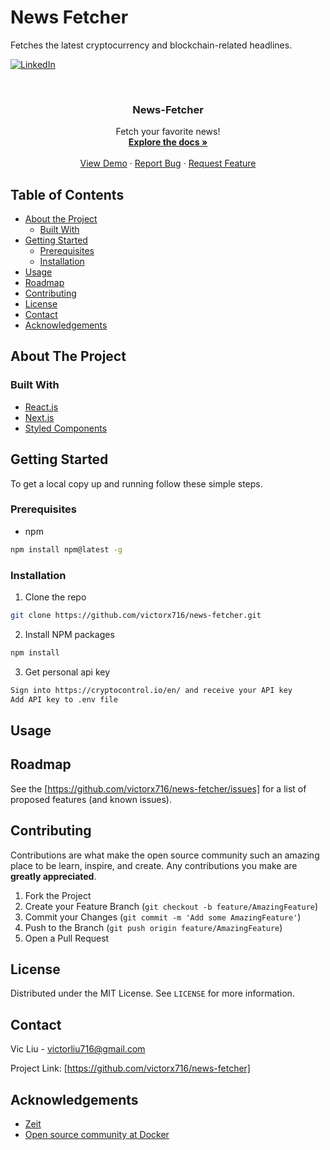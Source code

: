 # News Fetcher
Fetches the latest cryptocurrency and blockchain-related headlines.

[![LinkedIn][linkedin-shield]][linkedin-url]


<!-- PROJECT LOGO -->
<br />
<p align="center">
  <a href="https://github.com/victorx716/news-fetcher"></a>

  <h3 align="center">News-Fetcher</h3>

  <p align="center">
    Fetch your favorite news!
    <br />
    <a href="https://github.com/victorx716/news-fetcher"><strong>Explore the docs »</strong></a>
    <br />
    <br />
    <a href="https://github.com/victorx716/news-fetcher">View Demo</a>
    ·
    <a href="https://github.com/victorx716/news-fetcher/issues">Report Bug</a>
    ·
    <a href="https://github.com/victorx716/news-fetcher/issues">Request Feature</a>
  </p>
</p>



<!-- TABLE OF CONTENTS -->
## Table of Contents

* [About the Project](#about-the-project)
  * [Built With](#built-with)
* [Getting Started](#getting-started)
  * [Prerequisites](#prerequisites)
  * [Installation](#installation)
* [Usage](#usage)
* [Roadmap](#roadmap)
* [Contributing](#contributing)
* [License](#license)
* [Contact](#contact)
* [Acknowledgements](#acknowledgements)



<!-- ABOUT THE PROJECT -->
## About The Project


### Built With

* [React.js](https://reactjs.org/)
* [Next.js](https://nextjs.org/)
* [Styled Components](https://www.styled-components.com/)


<!-- GETTING STARTED -->
## Getting Started

To get a local copy up and running follow these simple steps.

### Prerequisites

* npm
```sh
npm install npm@latest -g
```

### Installation
 
1. Clone the repo
```sh
git clone https://github.com/victorx716/news-fetcher.git
```
2. Install NPM packages
```sh
npm install
```
3. Get personal api key
```sh
Sign into https://cryptocontrol.io/en/ and receive your API key
Add API key to .env file
```


<!-- USAGE EXAMPLES -->
## Usage


<!-- ROADMAP -->
## Roadmap

See the [https://github.com/victorx716/news-fetcher/issues] for a list of proposed features (and known issues).



<!-- CONTRIBUTING -->
## Contributing

Contributions are what make the open source community such an amazing place to be learn, inspire, and create. Any contributions you make are **greatly appreciated**.

1. Fork the Project
2. Create your Feature Branch (`git checkout -b feature/AmazingFeature`)
3. Commit your Changes (`git commit -m 'Add some AmazingFeature'`)
4. Push to the Branch (`git push origin feature/AmazingFeature`)
5. Open a Pull Request



<!-- LICENSE -->
## License

Distributed under the MIT License. See `LICENSE` for more information.



<!-- CONTACT -->
## Contact

Vic Liu - victorliu716@gmail.com 

Project Link: [https://github.com/victorx716/news-fetcher]


<!-- ACKNOWLEDGEMENTS -->
## Acknowledgements
* [Zeit](https://github.com/zeit)
* [Open source community at Docker](https://www.docker.com/)



[linkedin-shield]: https://img.shields.io/badge/-LinkedIn-black.svg?style=flat-square&logo=linkedin&colorB=555
[linkedin-url]: https://www.linkedin.com/in/victorjliu/

